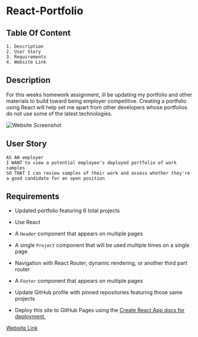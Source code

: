 # React-Portfolio

## Table Of Content

    1. Description
    2. User Story
    3. Requirements
    4. Website Link
   

## Description
For this weeks homework assignment, ill be updating my portfolio and other materials to build toward being employer competitive. Creating a portfolio using React will help set me apart from other developers whose portfolios do not use some of the latest technologies.

![Website Screenshot](/SS.png)

## User Story

```
AS AN employer
I WANT to view a potential employee's deployed portfolio of work samples
SO THAT I can review samples of their work and assess whether they're a good candidate for an open position
```

## Requirements

* Updated portfolio featuring 6 total projects

* Use React

* A `Header` component that appears on multiple pages

* A single `Project` component that will be used multiple times on a single page 

* Navigation with React Router, dynamic rendering, or another third part router

* A `Footer` component that appears on multiple pages

* Update GitHub profile with pinned repositories featuring those same projects

* Deploy this site to GitHub Pages using the [Create React App docs for deployment.](https://create-react-app.dev/docs/deployment/#github-pages)

[Website Link](https://frozen-reef-18953.herokuapp.com/)


